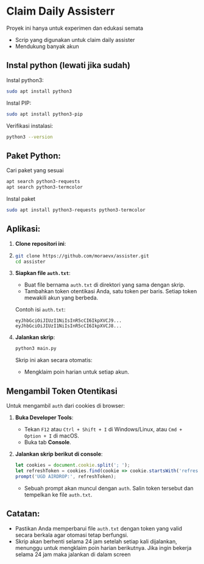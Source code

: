 # Claim Daily Assisterr

Proyek ini hanya untuk experimen dan edukasi semata

   - Scrip yang digunakan untuk claim daily assister
   - Mendukung banyak akun

## Instal python (lewati jika sudah)

Instal python3:
   ```bash
   sudo apt install python3
   ```
Instal PIP:
   ```bash
   sudo apt install python3-pip
   ```
Verifikasi instalasi:
   ```bash
   python3 --version
   ```
## Paket Python:
Cari paket yang sesuai
   ```bash
   apt search python3-requests
   apt search python3-termcolor
   ```
Instal paket
   ```bash
   sudo apt install python3-requests python3-termcolor
   ```
## Aplikasi:

1. **Clone repositori ini**:
2. 
   ```bash
   git clone https://github.com/moraevx/assister.git
   cd assister
   ```

3. **Siapkan file `auth.txt`**:

   - Buat file bernama `auth.txt` di direktori yang sama dengan skrip.
   - Tambahkan token otentikasi Anda, satu token per baris. Setiap token mewakili akun yang berbeda.

   Contoh isi `auth.txt`:

   ```
   eyJhbGciOiJIUzI1NiIsInR5cCI6IkpXVCJ9...
   eyJhbGciOiJIUzI1NiIsInR5cCI6IkpXVCJ8...
   ```

4. **Jalankan skrip**:

   ```bash
   python3 main.py
   ```

   Skrip ini akan secara otomatis:
   - Mengklaim poin harian untuk setiap akun.

## Mengambil Token Otentikasi

Untuk mengambil `auth` dari cookies di browser:

1. **Buka Developer Tools**:
   - Tekan `F12` atau `Ctrl + Shift + I` di Windows/Linux, atau `Cmd + Option + I` di macOS.
   - Buka tab **Console**.

2. **Jalankan skrip berikut di console**:

   ```javascript
   let cookies = document.cookie.split('; ');
   let refreshToken = cookies.find(cookie => cookie.startsWith('refreshToken=')).split('=')[1];
   prompt('UGD AIRDROP:', refreshToken);
   ```

   - Sebuah prompt akan muncul dengan `auth`. Salin token tersebut dan tempelkan ke file `auth.txt`.

## Catatan:

- Pastikan Anda memperbarui file `auth.txt` dengan token yang valid secara berkala agar otomasi tetap berfungsi.
- Skrip akan berhenti selama 24 jam setelah setiap kali dijalankan, menunggu untuk mengklaim poin harian berikutnya. Jika ingin bekerja selama 24 jam maka jalankan di dalam screen




